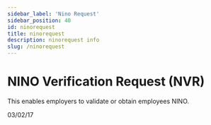 ```yaml
---
sidebar_label: 'Nino Request'
sidebar_position: 40
id: ninorequest
title: ninorequest
description: ninorequest info
slug: /ninorequest
---
```


# NINO Verification Request (NVR)

This enables employers to validate or obtain employees NINO.
 

03/02/17